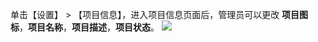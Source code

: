 单击【设置】 > 【项目信息】，进入项目信息页面后，管理员可以更改 **项目图标**，**项目名称**，**项目描述**，**项目状态**。
![](//mc.qcloudimg.com/static/img/1e8ba8d2ff54d59eb9c95d9019ec5a04/image.png)

